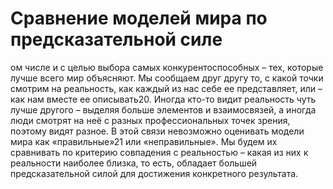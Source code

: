 # Сравнение моделей мира по предсказательной силе

ом числе и с целью выбора самых конкурентоспособных – тех, которые лучше всего мир объясняют. Мы сообщаем друг другу то, с какой точки смотрим на реальность, как каждый из нас себе ее представляет, или – как нам вместе ее описывать20. Иногда кто-то видит реальность чуть лучше другого – выделяя больше элементов и взаимосвязей, а иногда люди смотрят на неё с разных профессиональных точек зрения, поэтому видят разное. 
В этой связи невозможно оценивать модели мира как «правильные»21 или «неправильные». Мы будем их сравнивать по критерию совпадения с реальностью – какая из них к реальности наиболее близка, то есть, обладает большей предсказательной силой для достижения конкретного результата.

